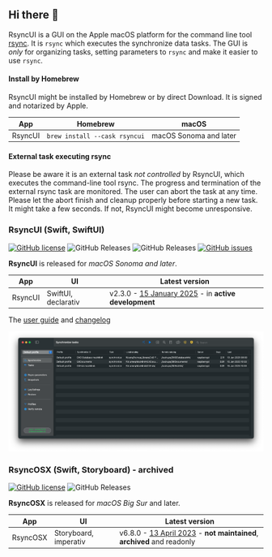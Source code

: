 ## Hi there 👋

RsyncUI is a GUI on the Apple macOS platform for the command line tool [rsync](https://github.com/WayneD/rsync). It is `rsync` which executes
the synchronize data tasks. The GUI is *only* for organizing tasks, setting parameters to `rsync` and make it easier to use `rsync`.

#### Install by Homebrew

RsyncUI might be installed by Homebrew or by direct Download. It is signed and notarized by Apple.

| App      | Homebrew | macOS |
| ----------- | ----------- |   ----------- |
| RsyncUI   | `brew install --cask rsyncui`    | macOS Sonoma and later |

#### External task executing rsync

Please be aware it is an external task *not controlled* by RsyncUI, which executes the command-line tool rsync. The progress and termination of the external
rsync task are monitored. The user can abort the task at any time. Please let the abort finish and cleanup properly before starting a new task.
It might take a few seconds. If not, RsyncUI might become unresponsive.

### RsyncUI (Swift, SwiftUI)

[![GitHub license](https://img.shields.io/github/license/rsyncOSX/RsyncUI)](https://github.com/rsyncOSX/RsyncUI/blob/main/Licence.MD)
![GitHub Releases](https://img.shields.io/github/downloads/rsyncosx/RsyncUI/v2.3.0/total)
![GitHub Releases](https://img.shields.io/github/downloads/rsyncosx/RsyncUI/v2.2.5/total)
[![GitHub issues](https://img.shields.io/github/issues/rsyncOSX/RsyncUI)](https://github.com/rsyncOSX/RsyncUI/issues)

**RsyncUI** is released for *macOS Sonoma and later*.

| App     | UI                  | Latest version                                                                                      |
|---------|---------------------|-----------------------------------------------------------------------------------------------------|
| RsyncUI | SwiftUI, declarativ | v2.3.0 - [15 January 2025](https://github.com/rsyncOSX/RsyncUI/releases) - in **active development** |

The [user guide](https://rsyncui.netlify.app/docs/) and [changelog](https://rsyncui.netlify.app/blog/)

![](images/rsyncui.png)

### RsyncOSX (Swift, Storyboard) - archived

[![GitHub license](https://img.shields.io/github/license/rsyncOSX/RsyncOSX_archived)](https://github.com/rsyncOSX/RsyncOSX/blob/master/Licence.MD)
![GitHub Releases](https://img.shields.io/github/downloads/rsyncosx/RsyncOSX_archived/v6.8.0/total)

**RsyncOSX** is released for *macOS Big Sur* and later.

| App        | UI | Latest version  |
| -----------  |   -------- | -------- |
| RsyncOSX   | Storyboard, imperativ   | v6.8.0 - [13 April 2023](https://github.com/rsyncOSX/RsyncOSX_archived/releases) - **not maintained**, **archived** and readonly |
